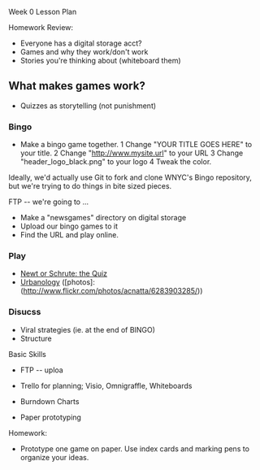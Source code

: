 Week 0 Lesson Plan

Homework Review:
+ Everyone has a digital storage acct?
+ Games and why they work/don't work
+ Stories you're thinking about (whiteboard them)

## What makes games work?
+ Quizzes as storytelling (not punishment)


### Bingo
+ Make a bingo game together. 
    1 Change "YOUR TITLE GOES HERE" to your title.
    2 Change "http://www.mysite.url" to your URL
    3 Change "header_logo_black.png" to your logo
    4 Tweak the color.
    
Ideally, we'd actually use Git to fork and clone WNYC's Bingo repository, but we're trying to do things in bite sized pieces.

FTP -- we're going to ...
+ Make a "newsgames" directory on digital storage
+ Upload our bingo games to it
+ Find the URL and play online.

### Play 
+ [Newt or Schrute: the Quiz](http://bit.ly/wmypt7)
+ [Urbanology](http://www.bmwguggenheimlab.org/urbanologyonline) ([photos]:(http://www.flickr.com/photos/acnatta/6283903285/))

### Disucss
+ Viral strategies (ie. at the end of BINGO)
+ Structure

Basic Skills


+ FTP -- uploa

+ Trello for planning; Visio, Omnigraffle, Whiteboards

+ Burndown Charts

+ Paper prototyping



Homework:
+ Prototype one game on paper. Use index cards and marking pens to organize your ideas. 
